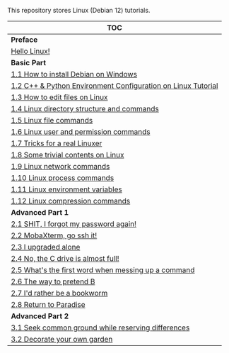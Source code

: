 This repository stores Linux (Debian 12) tutorials.

| TOC |
| --- |
| **Preface** |
| [Hello Linux!](/tutorials/Hello%20Linux!.md) |
| **Basic Part** |
| [1.1 How to install Debian on Windows](/tutorials/1.1%20How%20to%20install%20Debian%20on%20Windows.md) |
| [1.2 C++ & Python Environment Configuration on Linux Tutorial](/tutorials/1.2%20C++%20&%20Python%20Environment%20Configuration%20on%20Linux%20Tutorial.md) |
| [1.3 How to edit files on Linux](/tutorials/1.3%20How%20to%20edit%20files%20on%20Linux.md) |
| [1.4 Linux directory structure and commands](/tutorials/1.4%20Linux%20directory%20structure%20and%20commands.md) |
| [1.5 Linux file commands](/tutorials/1.5%20Linux%20file%20commands.md) |
| [1.6 Linux user and permission commands](/tutorials/1.6%20Linux%20user%20and%20permission%20commands.md) |
| [1.7 Tricks for a real Linuxer](/tutorials/1.7%20Tricks%20for%20a%20real%20Linuxer.md) |
| [1.8 Some trivial contents on Linux](/tutorials/1.8%20Some%20trivial%20contents%20on%20Linux.md) |
| [1.9 Linux network commands](/tutorials/1.9%20Linux%20network%20commands.md) |
| [1.10 Linux process commands](/tutorials/1.10%20Linux%20process%20commands.md) |
| [1.11 Linux environment variables](/tutorials/1.11%20Linux%20environment%20variables.md) |
| [1.12 Linux compression commands](/tutorials/1.12%20Linux%20compression%20commands.md) |
| **Advanced Part 1** |
| [2.1 SHIT, I forgot my password again!](/tutorials/2.1%20SHIT,%20I%20forgot%20my%20password%20again!.md) |
| [2.2 MobaXterm, go ssh it!](/tutorials/2.2%20MobaXterm,%20go%20ssh%20it!.md) |
| [2.3 I upgraded alone](/tutorials/2.3%20I%20upgraded%20alone.md) |
| [2.4 No, the C drive is almost full!](/tutorials/2.4%20No,%20the%20C%20drive%20is%20almost%20full!.md) |
| [2.5 What's the first word when messing up a command](/tutorials/2.5%20What's%20the%20first%20word%20when%20messing%20up%20a%20command.md) |
| [2.6 The way to pretend B](/tutorials/2.6%20The%20way%20to%20pretend%20B.md) |
| [2.7 I'd rather be a bookworm](/tutorials/2.7%20I'd%20rather%20be%20a%20bookworm.md) |
| [2.8 Return to Paradise](/tutorials/2.8%20Return%20to%20Paradise.md) |
| **Advanced Part 2** |
| [3.1 Seek common ground while reserving differences](/tutorials/3.1%20Seek%20Common%20Ground%20While%20Reserving%20Differences.md) |
| [3.2 Decorate your own garden](/tutorials/3.2%20Decorate%20your%20own%20garden.md) |